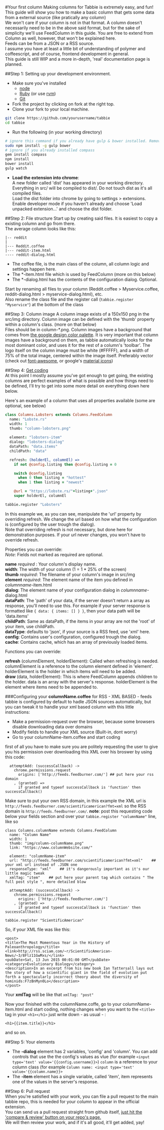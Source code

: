 #Your first column
Making columns for Tabbie is extremely easy, and fun!  
This guide will show you how to make a basic column that gets some data from a external source (like pratically any column)  
We won't care if your column is not in that format. A column doesn't necessarily need to be in the above said format, but for the sake of simplicity we'll use FeedColumn in this guide. You are free to extend from Column as well, however, that won't be explained here.   
Feeds can be from a JSON or a RSS source.  
I assume you have at least a little bit of understanding of polymer and coffeescript, and of course, frontend development in general.  
This guide is still WIP and a more in-depth, 'real' documentation page is planned.

##Step 1: Setting up your development environment.

- Make sure you've installed 
  - [node](http://nodejs.org)
  - [Ruby](https://www.ruby-lang.org) (or use [rvm](https://rvm.io/))
  - [Git](http://git-scm.org)
- Fork the project by clicking on fork at the right top.
- Clone your fork to your local machine.  
```bash
git clone https://github.com/yourusername/tabbie
cd tabbie
```


- Run the following (in your working directory)
```bash
# ignore this command if you already have gulp & bower installed. Remove 'sudo' from the beginning if on windows
sudo npm install -g gulp bower  
# ignore if you already installed compass
gem install compass
npm install
bower install
gulp watch
```
- **Load the extension into chrome**:  
A new folder called 'dist' has appeared in your working directory. Everything in src/ will be compiled to dist/. Do not touch dist as it's all compiled files.  
Load the dist folder into chrome by going to settings > extensions. Enable developer mode if you haven't already and choose 'Load unpacked extension...' and choose the dist folder.  

##Step 2: File structure
Start up by creating said files. It is easiest to copy a existing column and go from there.  
The average column looks like this:
```
|-- reddit
|
|--- Reddit.coffee
|--- reddit-item.html
---- reddit-dialog.html
```
- The coffee file, is the main class of the column, all column logic and settings happen here.
- The \*-item.html file which is used by FeedColumn (more on this below)  
- The \*-dialog.html has the contents of the configuration dialog. Optional.  
  
Start by renaming all files to your column (Reddit.coffee > Myservice.coffee, reddit-dialog.html > myservice-dialog.html), etc.  
Also rename the class file and the register call (`tabbie.register "Myservice"`) at the bottom of the class

##Step 3: Column image
A column image exists of a 150x150 png in the src/img directory.
Column image can be defined with the 'thumb' property within a column's class. (more on that below)  
Files should be in column-\*.png.
Column images have a background that comes from [the google design color palette](https://www.google.com/design/spec/style/color.html#color-color-palette).
It is very important that column images have a background on them, as tabbie automatically looks for the most dominant color, and uses it for the rest of a column's 'toolbar'.
The logo itself on the column image must be white (#FFFFF), and a width of 75% of the total image, centered within the image itself.
Preferably vector (check out [font-awesome](http://fontawesome.io), or google's [material icons](https://google.github.io/material-design-icons/))  
  
##Step 4: [Get coding](http://media.giphy.com/media/6OrCT1jVbonHG/giphy.gif)  
At this point I mostly assume you've got enough to get going, the existing columns are perfect examples of what is possible and how things need to be defined, I'll try to get into some more detail on everything down here below.
  
Here's an example of a column that uses all properties available (some are optional, see below)  
```coffee
class Columns.Lobsters extends Columns.FeedColumn
  name: "Lobste.rs"
  width: 1
  thumb: "column-lobsters.png"
  
  element: "lobsters-item"
  dialog: "lobsters-dialog"
  dataPath: "data.items"
  childPath: "data"

  refresh: (holderEl, columnEl) =>
    if not @config.listing then @config.listing = 0

    switch @config.listing
      when 0 then listing = "hottest"
      when 1 then listing = "newest"

    @url = "https://lobste.rs/"+listing+".json"
    super holderEl, columnEl

tabbie.register "Lobsters"
```
In this example we, as you can see, manipulate the 'url' property by overriding refresh. We change the url based on how what the configuration is (configured by the user trough the dialog).    
Note that overriding refresh is not necessary, but done here for demonstration purposes. If your url never changes, you won't have to override refresh.

  
Properties you can override:  
_Note_: Fields not marked as required are optional.
  
**name**  _required_  :  Your column's display name.  
**width**: The width of your column (1 = 1 * 25% of the screen)  
**thumb** _required_: The filename of your column's image in src/img  
**element** _required_: The element name of the item you defined in _columnname_-item.html  
**dialog**: The element name of your configuration dialog in _columnname_-dialog.html  
**dataPath**: The 'path' of your data, if the server doesn't return a array as response, you'll need to use this. For example if your server response is formatted like `{ data: { items: [] } }`, then your data path will be 'data.items'  
**childPath**: Same as dataPath, if the items in your array are not the 'root' of your item, use childPath.   
**dataType**: defaults to 'json', if your source is a RSS feed, use 'xml' here.  
**config**: Contains user's configuration, configured trough the dialog.  
**cache**: Contains cache, which has an array of previously loaded items.
  
Functions you can override:   

**refresh** (columnElement, holderElement): Called when refreshing is needed. columnElement is a reference to the column element defined in 'element'. holderElement is the holder in which items will need to be added.  
**draw** (data, holderElement): This is where FeedColumn appends children to the holder. data is an array with the server's response. holderElement is the element where items need to be appended to.


###Configuring your **columnName.coffee** for RSS - XML BASED - feeds
tabbie is configured by default to hadle JSON sources automatically, but you can tweak it to handle your xml based column with this little instructions:
- Make a permission-request over the browser, because some browsers disable downloading data over domains
- Modify fields to handle your XML source (Built-in, dont worry)
- Go to your columnName-item.coffee and start coding

first of all you have to make sure you are politely requesting the user to give you his permission over downloading this XML over his broswer by using this code:
```
  attemptAdd: (successCallback) ->
    chrome.permissions.request
      origins: ['http://feeds.feedburner.com/'] ## put here your rss domain
    , (granted) =>
      if granted and typeof successCallback is 'function' then successCallback()

```
Make sure to put your own RSS domain, in this example the XML url is `http://feeds.feedburner.com/scientificamerican?fmt=xml` so the RSS domain is `http://feeds.feedburner.com/`.
**note**: post this requesting code below your fields section and over your `tabbie.register "columnName"` line, like so

```
class Columns.columnName extends Columns.FeedColumn
  name: "Column Name"
  width: 1
  thumb: "img/column-columnName.png"
  link: "https://www.columnWebsite.com/"

  element: "columnName-item"
  url: "http://feeds.feedburner.com/scientificamerican?fmt=xml"    ## your xml url instead of .JSON one
  responseType: "xml"    ## it's dangerously important as it's our little magic tweak
  xmlTag: "item"    ## put here your parent tag which contains " The full post style ", more detailed blow
 
  attemptAdd: (successCallback) ->
    chrome.permissions.request
      origins: ['http://feeds.feedburner.com/']
    , (granted) =>
      if granted and typeof successCallback is 'function' then successCallback()

tabbie.register "ScientificAmerican"
```
So, if your XML file was like this: 
```
<post>
<title>The Most Momentous Year in the History of Paleoanthropology</title>
<link>http://rss.sciam.com/~r/ScientificAmerican-News/~3/8Flz11GwMxs/</link>
<pubDate>Sat, 13 Jun 2015 00:01:00 GMT</pubDate>
<category>Evolutionary Biology</category>
<description>In an excerpt from his new book Ian Tattersall lays out the story of how a scientific giant in the field of evolution put forth a spectacularly incorrect theory about the diversity of hominids:F7zBnMyn0Lo</description>
</post>

```
Your **xmlTag** will be like that `xmlTag: "post"`

Now your finished with the columnName.coffe, go to your columnName-item.html and start coding, nothing changes when you want to the `<title>` tag in your `<h1></h1>` just write down - as usual - :
```
<h1>{{item.title}}</h1>
```
and so on.

  
##Step 5: Your elements  
- The **-dialog** element has 2 variables, 'config' and 'column'.
You can add controls that use the the config's values as vlue (for example `<input type='text' value='{{config.username}}>`)
`column` is a reference to your column class (for example `Column name: <input type='text' value='{{column.name}}>`
- The **-item** element has a single variable, called 'item', item represents one of the values in the server's response.

##Step 6: Pull request  
When you're satisfied with your work, you can file a pull request to the main tabbie repo, this is needed for your column to appear in the official extension.  
You can send us a pull request straight from github itself, [just hit the 'compare & review' button on your repo's page.](https://help.github.com/articles/using-pull-requests/)  
We will then review your work, and if it's all good, it'll get added, yay!
